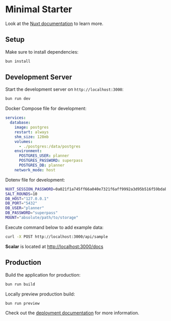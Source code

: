 # Minimal Starter

Look at the [Nuxt documentation](https://nuxt.com/docs/getting-started/introduction) to learn more.

## Setup

Make sure to install dependencies:

```bash
bun install
```

## Development Server

Start the development server on `http://localhost:3000`:

```bash
bun run dev
```

Docker Compose file for development:

```yaml
services:
  database:
    image: postgres
    restart: always
    shm_size: 128mb
    volumes:
      - ./postgres:/data/postgres
    environment:
      POSTGRES_USER: planner
      POSTGRES_PASSWORD: superpass
      POSTGRES_DB: planner
    network_mode: host
```

Dotenv file for development:

```bash
NUXT_SESSION_PASSWORD=0a021f1a745ff66a040e7321f6aff9992a3d95b516f59bdab7b887cc6b2b925b
SALT_ROUNDS=10
DB_HOST="127.0.0.1"
DB_PORT="5432"
DB_USER="planner"
DB_PASSWORD="superpass"
MOUNT="absolute/path/to/storage"
```

Execute command below to add example data:

```bash
curl -X POST http://localhost:3000/api/sample
```

**Scalar** is located at [http://localhost:3000/docs](http://localhost:3000/docs)

## Production

Build the application for production:

```bash
bun run build
```

Locally preview production build:

```bash
bun run preview
```

Check out the [deployment documentation](https://nuxt.com/docs/getting-started/deployment) for more information.
